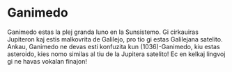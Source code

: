 # Ganimedo

Ganimedo estas la plej granda luno en la Sunsistemo. Gi cirkauiras Jupiteron kaj
estis malkovrita de Galilejo, pro tio gi estas Galilejana satelito. Ankau,
Ganimedo ne devas esti konfuzita kun (1036)-Ganimedo, kiu estas asteroido, kies
nomo similas al tiu de la Jupitera satelito! Ec en kelkaj lingvoj gi ne havas
vokalan finajon!
